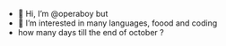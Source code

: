 - 👋 Hi, I’m @operaboy but 
- 👀 I’m interested in many languages, foood and coding
- how many days till the end of october ?
